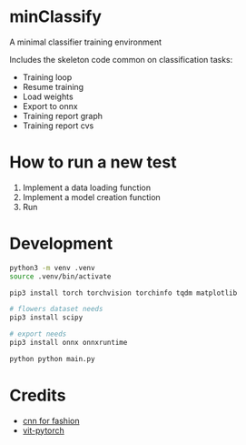 # minClassify
A minimal classifier training environment

Includes the skeleton code common on classification tasks:
- Training loop
- Resume training
- Load weights
- Export to onnx
- Training report graph
- Training report cvs

# How to run a new test
1. Implement a data loading function
2. Implement a model creation function
3. Run

# Development
```bash
python3 -m venv .venv
source .venv/bin/activate

pip3 install torch torchvision torchinfo tqdm matplotlib 

# flowers dataset needs
pip3 install scipy

# export needs
pip3 install onnx onnxruntime

python python main.py
```

# Credits
- [cnn for fashion](https://github.com/wzyjsha-00/CNN-for-Fashion-MNIST)
- [vit-pytorch](https://github.com/lucidrains/vit-pytorch)